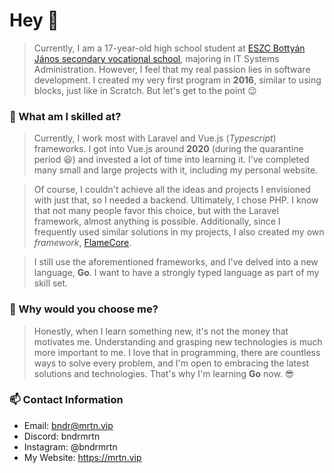 # Hey 👋

> Currently, I am a 17-year-old high school student at [ESZC Bottyán János secondary vocational school](https://bottyan.eu), majoring in IT Systems Administration. However, I feel that my real passion lies in software development. I created my very first program in **2016**, similar to using blocks, just like in Scratch. But let's get to the point 😉

### 🚀 What am I skilled at?

> Currently, I work most with Laravel and Vue.js (*Typescript*) frameworks. I got into Vue.js around **2020** (during the quarantine period 😆) and invested a lot of time into learning it. I've completed many small and large projects with it, including my personal website.

> Of course, I couldn't achieve all the ideas and projects I envisioned with just that, so I needed a backend. Ultimately, I chose PHP. I know that not many people favor this choice, but with the Laravel framework, almost anything is possible. Additionally, since I frequently used similar solutions in my projects, I also created my own *framework*, [FlameCore](https://flamephp.mrtn.vip).

> I still use the aforementioned frameworks, and I've delved into a new language, **Go**. I want to have a strongly typed language as part of my skill set.

### 🤔 Why would you choose me?

> Honestly, when I learn something new, it's not the money that motivates me. Understanding and grasping new technologies is much more important to me. I love that in programming, there are countless ways to solve every problem, and I'm open to embracing the latest solutions and technologies. That's why I'm learning **Go** now. 😎

### 📫 Contact Information
- Email: bndr@mrtn.vip
- Discord: bndrmrtn
- Instagram: @bndrmrtn
- My Website: https://mrtn.vip